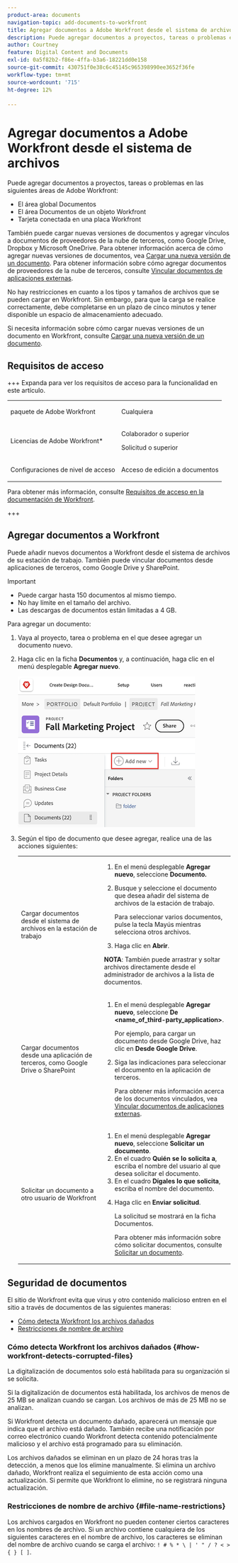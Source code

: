 ```yaml
---
product-area: documents
navigation-topic: add-documents-to-workfront
title: Agregar documentos a Adobe Workfront desde el sistema de archivos
description: Puede agregar documentos a proyectos, tareas o problemas en varias áreas en Adobe Workfront.
author: Courtney
feature: Digital Content and Documents
exl-id: 0a5f82b2-f86e-4ffa-b3a6-18221dd0e158
source-git-commit: 430751f0e38c6c45145c965398990ee3652f36fe
workflow-type: tm+mt
source-wordcount: '715'
ht-degree: 12%

---
```


# Agregar documentos a Adobe Workfront desde el sistema de archivos

Puede agregar documentos a proyectos, tareas o problemas en las siguientes áreas de Adobe Workfront:

* El área global Documentos
* El área Documentos de un objeto Workfront
* Tarjeta conectada en una placa Workfront

También puede cargar nuevas versiones de documentos y agregar vínculos a documentos de proveedores de la nube de terceros, como Google Drive, Dropbox y Microsoft OneDrive. Para obtener información acerca de cómo agregar nuevas versiones de documentos, vea [Cargar una nueva versión de un documento](../../documents/managing-documents/upload-new-document-version.md). Para obtener información sobre cómo agregar documentos de proveedores de la nube de terceros, consulte [Vincular documentos de aplicaciones externas](../../documents/adding-documents-to-workfront/link-documents-from-external-apps.md).

No hay restricciones en cuanto a los tipos y tamaños de archivos que se pueden cargar en Workfront. Sin embargo, para que la carga se realice correctamente, debe completarse en un plazo de cinco minutos y tener disponible un espacio de almacenamiento adecuado.

Si necesita información sobre cómo cargar nuevas versiones de un documento en Workfront, consulte [Cargar una nueva versión de un documento](../../documents/managing-documents/upload-new-document-version.md).

## Requisitos de acceso

+++ Expanda para ver los requisitos de acceso para la funcionalidad en este artículo.

<table style="table-layout:auto"> 
 <col> 
 <col> 
 <tbody> 
  <tr> 
   <td role="rowheader">paquete de Adobe Workfront</td> 
   <td> <p> Cualquiera</p> </td> 
  </tr> 
  <tr> 
   <td role="rowheader">Licencias de Adobe Workfront*</td> 
   <td> 
   <p>Colaborador o superior</p> 
   <p>Solicitud o superior</p> </td> 
  </tr> 
  <tr> 
   <td role="rowheader">Configuraciones de nivel de acceso</td> 
   <td> <p>Acceso de edición a documentos</p> </td> 
  </tr> 
 </tbody> 
</table>

Para obtener más información, consulte [Requisitos de acceso en la documentación de Workfront](/help/quicksilver/administration-and-setup/add-users/access-levels-and-object-permissions/access-level-requirements-in-documentation.md).

+++

## Agregar documentos a Workfront

Puede añadir nuevos documentos a Workfront desde el sistema de archivos de su estación de trabajo. También puede vincular documentos desde aplicaciones de terceros, como Google Drive y SharePoint.

>[!IMPORTANT]
>
>* Puede cargar hasta 150 documentos al mismo tiempo.
>* No hay límite en el tamaño del archivo.
>* Las descargas de documentos están limitadas a 4 GB.

Para agregar un documento:

1. Vaya al proyecto, tarea o problema en el que desee agregar un documento nuevo.
1. Haga clic en la ficha **Documentos** y, a continuación, haga clic en el menú desplegable **Agregar nuevo**.

   ![Agregar nuevo documento](assets/add-new-doc.png)

1. Según el tipo de documento que desee agregar, realice una de las acciones siguientes:

   <table style="table-layout:auto"> 
    <col> 
    <col> 
    <tbody> 
     <tr> 
      <td role="rowheader">Cargar documentos desde el sistema de archivos en la estación de trabajo</td> 
      <td> 
       <ol> 
        <li value="1">En el menú desplegable <strong>Agregar nuevo</strong>, seleccione <strong>Documento.</strong></li> 
        <li value="2"> <p>Busque y seleccione el documento que desea añadir del sistema de archivos de la estación de trabajo.<br></p> <p>Para seleccionar varios documentos, pulse la tecla Mayús mientras selecciona otros archivos.</p> </li> 
        <li value="3">Haga clic en <strong>Abrir</strong>.</li> 
       </ol> 
       <p><b>NOTA</b>: También puede arrastrar y soltar archivos directamente desde el administrador de archivos a la lista de documentos.</td> 
     </tr> 
     <tr> 
      <td role="rowheader">Cargar documentos desde una aplicación de terceros, como Google Drive o SharePoint</td> 
      <td> 
       <ol> 
        <li value="1"> <p>En el menú desplegable <strong>Agregar nuevo</strong>, seleccione <strong>De &lt;name_of_third-party_application&gt;</strong>.</p> <p>Por ejemplo, para cargar un documento desde Google Drive, haz clic en <strong>Desde Google Drive</strong>.</p> </li> 
        <li value="2"> <p>Siga las indicaciones para seleccionar el documento en la aplicación de terceros.<br></p> <p>Para obtener más información acerca de los documentos vinculados, vea <a href="../../documents/adding-documents-to-workfront/link-documents-from-external-apps.md" class="MCXref xref">Vincular documentos de aplicaciones externas</a>.</p> </li> 
       </ol> </td> 
     </tr> 
     <tr> 
      <td role="rowheader">Solicitar un documento a otro usuario de Workfront</td> 
      <td> 
       <ol> 
        <li value="1">En el menú desplegable <strong>Agregar nuevo</strong>, seleccione <strong>Solicitar un documento</strong>.</li> 
        <li value="2">En el cuadro <strong>Quién se lo solicita a</strong>, escriba el nombre del usuario al que desea solicitar el documento.</li> 
        <li value="3">En el cuadro <strong>Dígales lo que solicita</strong>, escriba el nombre del documento.</li> 
        <li value="4"> <p>Haga clic en <strong>Enviar solicitud</strong>.</p> <p>La solicitud se mostrará en la ficha Documentos.</p> <p>Para obtener más información sobre cómo solicitar documentos, consulte <a href="../../documents/adding-documents-to-workfront/request-a-document.md" class="MCXref xref">Solicitar un documento</a>.</p> </li> 
       </ol> </td> 
     </tr> 
    </tbody> 
   </table>

## Seguridad de documentos

El sitio de Workfront evita que virus y otro contenido malicioso entren en el sitio a través de documentos de las siguientes maneras:

* [Cómo detecta Workfront los archivos dañados](#how-workfront-detects-corrupted-files)
* [Restricciones de nombre de archivo](#file-name-restrictions)

### Cómo detecta Workfront los archivos dañados {#how-workfront-detects-corrupted-files}

La digitalización de documentos solo está habilitada para su organización si se solicita.

Si la digitalización de documentos está habilitada, los archivos de menos de 25 MB se analizan cuando se cargan. Los archivos de más de 25 MB no se analizan.

Si Workfront detecta un documento dañado, aparecerá un mensaje que indica que el archivo está dañado. También recibe una notificación por correo electrónico cuando Workfront detecta contenido potencialmente malicioso y el archivo está programado para su eliminación.

Los archivos dañados se eliminan en un plazo de 24 horas tras la detección, a menos que los elimine manualmente. Si elimina un archivo dañado, Workfront realiza el seguimiento de esta acción como una actualización. Si permite que Workfront lo elimine, no se registrará ninguna actualización.

### Restricciones de nombre de archivo {#file-name-restrictions}

Los archivos cargados en Workfront no pueden contener ciertos caracteres en los nombres de archivo. Si un archivo contiene cualquiera de los siguientes caracteres en el nombre de archivo, los caracteres se eliminan del nombre de archivo cuando se carga el archivo: `! # % * \ | ' " / ? < > { } [ ]`.
